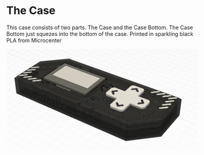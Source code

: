 # The Case
This case consists of two parts. The Case and the Case Bottom. The Case Bottom just 
squezes into the bottom of the case. Printed in sparkling black PLA from Microcenter

![The case](Case_Image.png)
